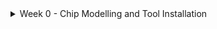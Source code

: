 <details>
  <summary>Week 0 - Chip Modelling and Tool Installation</summary>
<br>

  <details>
    <summary>Task 1: Chip Modelling</summary>
 <br>
    
<p align="center">
  <img width="1906" height="1072" alt="image" src="https://github.com/user-attachments/assets/25776a4a-b95c-4fbe-a7a4-322a1f8b11bf" />
</p>

## Chip Modelling and Compiler Flow
Applications are typically written in **C** and compiled using tools like `gcc`.  
The compilation generates an **object file**, which represents the executable form of the application.  

> At this stage, a **C/C++ model specification** is also produced, serving as a high-level reference for later hardware design and verification steps.  


## RTL Architecture and Specification Representation
In this phase, the design is converted into a **soft copy of the hardware** using RTL (Register Transfer Level) languages such as **Verilog**.  
The specifications are translated into RTL, which describes the hardware logic and forms the foundation for digital circuit implementation.  

### RTL Verification
Before moving forward, the RTL is verified using **simulation and testbenches** to ensure it behaves according to the design specification.  
This step helps catch functional bugs early in the design cycle.  

## SoC Design and Processor/Peripheral Block Creation
The design is divided into **major functional blocks**:  
- **Processor core(s)**  
- **Peripherals / IPs**  

From here:  
- The **processor core** is implemented as a **synthesizable RTL**, which is converted into a **gate-level netlist** through synthesis.  
- **Macro blocks** are also written as **synthesizable RTLs**, typically representing reusable digital components.  
- **Analog IPs** are provided as **functional RTLs**, which model behavior for simulation but are not synthesizable.  


## SoC Integration and GPIOs
All blocks are brought together through **SoC integration**, combining the **processor core(s)**, **peripherals/IPs**, and other functional blocks into a unified design.  
This stage ensures proper communication between components using system buses and interconnects.  

- **GPIOs (General Purpose Input/Output)** act as essential interfaces, enabling the chip to interact with external devices.  
- The integration process validates that all blocks work correctly together at the system level, preparing the design for the physical implementation flow.  


### Difference Between Microprocessor and Microcontroller

| Feature              | Microprocessor                                                                 | Microcontroller                                                      |
|----------------------|---------------------------------------------------------------------------------|----------------------------------------------------------------------|
| **Definition**       | CPU on a single chip, requires external memory and peripherals to work.         | CPU, memory, and peripherals integrated into one single chip.        |
| **Main Focus**       | Processing and computation.                                                     | Control of embedded applications/devices.                           |
| **Memory**           | External RAM, ROM, and storage needed.                                          | On-chip RAM, ROM/Flash memory included.                             |
| **Peripherals**      | External (timers, I/O ports, ADC, etc.).                                        | Built-in peripherals (I/O ports, timers, ADC, UART, etc.).          |
| **System Cost**      | Higher (needs multiple chips for a complete system).                           | Lower (single-chip solution).                                       |
| **Power Consumption**| Higher (not optimized for low power).                                           | Lower (optimized for embedded/portable devices).                    |
| **Speed**            | Higher clock speeds, suitable for heavy computations and multitasking.          | Moderate speed, optimized for control-oriented tasks.                |
| **Applications**     | Computers, laptops, servers, high-performance systems.                         | Embedded systems like washing machines, Arduino, smartwatches, TVs. |
| **Examples**         | Intel 8085, Intel 8086, Intel Pentium, ARM Cortex-A.                            | Intel 8051, PIC, ARM Cortex-M, Atmega328 (Arduino).                 |


## Floorplanning and Block Design
This stage covers the steps in **physical design**:

1. **Floorplanning** – Define the layout of major blocks, allocate chip area, and plan power distribution (power planning).  
2. **Placement** – Position standard cells and macros within the defined floorplan.  
3. **CTS (Clock Tree Synthesis)** – Distribute the clock signal evenly across the chip to reduce skew.  
4. **Routing** – Connect placed components with metal interconnects for signal and power delivery.  

> During this phase, IPs and macro blocks are integrated into the chip layout.


## GDSII, DRC/LVS, and Tape-out
After physical design, the chip undergoes:

- **DRC (Design Rule Check)** – Verifies that the layout obeys all manufacturing design rules.  
- **LVS (Layout Versus Schematic)** – Ensures the layout matches the original circuit schematic.  
- **GDSII Generation** – Converts the verified layout into GDSII format, the standard file for fabrication.  
- **Tape-out** – Final step of sending the GDSII data to the semiconductor foundry for manufacturing.  

> When the design passes these checks, it is converted to **GDSII format** and prepared for **tape-out** (sending the design to the foundry for fabrication).
</br>

<p align="center">
  <img width="926" height="994" alt="image" src="https://github.com/user-attachments/assets/2cdb1aaf-c1ce-401c-a3b9-a98edc091229" />
</p>

## Tape-in, Applications, and Use Cases
Once the chip is fabricated, it undergoes **packaging** and **post-silicon testing** to ensure functionality and reliability.  
This stage, known as **tape-in**, marks the point where the chip is ready to be integrated into real-world products.  

### Example Applications
- **Arduino boards** – used in prototyping and educational projects  
- **TV panels** – for display drivers and image processing control  
- **Wearables** (e.g., smartwatches) – compact, low-power SoCs for portable devices  
- **Consumer electronics** (e.g., AC systems) – embedded controllers for automation and control  

  </details>

<details>
  <summary>Task 2 - Tool Installation</summary>
  
# Week 0 – Tool Installation  

Setup guide for the **VSD RISC-V Tapeout Program**. Follow the steps below to prepare your environment.  



## Required Downloads  

-  Download and install **Oracle VirtualBox**:  
  > [VirtualBox Downloads](https://www.virtualbox.org/wiki/Downloads)  

-  Download **Ubuntu Desktop (20.04 or later, 64-bit)**:  
  > [Ubuntu Desktop Downloads](https://ubuntu.com/download/desktop)  


## Installation Walkthrough  

- Watch this step-by-step video for **VirtualBox + Ubuntu installation**:
  
 > [VirtualBox & Ubuntu Setup (YouTube)](https://www.youtube.com/watch?v=hYaCCpvjsEY)  

## System Requirements  

Ensure your host system meets these requirements:  

| Resource  | Minimum Requirement      |
|-----------|--------------------------|
|  RAM      | 6 GB                    |
|  Disk     | 50 GB free space        |
|  OS       | Ubuntu 20.04+ (64-bit)  |
|  CPU      | 4 vCPUs                 |


## Update Ubuntu  

Once Ubuntu is installed, update and clean the system by running:  

```bash
sudo apt update
sudo apt upgrade
sudo apt autoclean
sudo apt autoremove
sudo apt install adms autoconf libtool automake libxaw7-dev libreadline-dev flex bison libxpm-dev gperf gcc g++ make dkms gcc
```
### 1. Yosys

```bash
sudo apt−get install build−essential clang bison flex libreadline−dev gawk tc−dev libffi−dev git graphviz xdot pkg−config python3 libboost−system−dev 
libboost−python−dev libboost−filesystem−dev zlib1g−dev

git clone https://github.com/YosysHQ/yosys.git
cd yosys
make 
sudo make install
yosys
```
<img width="1853" height="394" alt="image" src="https://github.com/user-attachments/assets/8920718a-0944-4155-aa76-ae861786e03f" />

### 2. Icarus Verilog

```bash
git clone https://github.com/steveicarus/iverilog.git
cd iverilog
sh autoconf.sh
./configure
make
sudo make install
```
<img width="1863" height="350" alt="image" src="https://github.com/user-attachments/assets/ebf16fa1-990d-44fb-a39b-3b6bf5d406e8" />

### 3. Gtkwave
```bash
cd
sudo apt install gtkwave
gtkwave
```
<img width="1855" height="832" alt="image" src="https://github.com/user-attachments/assets/bbe6b7f1-08b6-4503-a086-dadc1bb5a421" />

### 4. Ngspice

Download the tarball from [SourceForge](https://sourceforge.net/projects/ngspice/files/) to your local directory.  
Then unpack it using:

```bash
tar -zxvf ngspice-44.tar.gz 
cd ngspice-44 
mkdir release 
cd release 
../configure --with-x --with-readline=yes --disable-debug 
 make 
 sudo make install
ngspice
```
<img width="1848" height="330" alt="image" src="https://github.com/user-attachments/assets/8ddd04f0-4955-45c4-a061-1a9ebcf343b4" />

### 5. Magic
```bash
sudo apt-get install m4 tcsh csh libx11-dev tcl-dev tk-dev libcairo2-dev mesa-common-dev libglu1-mesa-dev libncurses-dev
git clone https://github.com/RTimothyEdwards/magic
cd magic
./configure
make
sudo make install
magic
```
<img width="1854" height="827" alt="image" src="https://github.com/user-attachments/assets/8f5e8715-f095-4830-9a97-18ede3e6bfa9" />

### 6. OpenLane

##### Step 1 - Install Docker

```bash
# Remove legacy installations (optional)
sudo apt-get remove docker docker-engine docker.io containerd runc

# Install dependencies
sudo apt-get update
sudo apt-get install \
  ca-certificates \
  curl \
  gnupg \
  lsb-release

# Add Docker’s GPG key and repository
sudo mkdir -p /etc/apt/keyrings
curl -fsSL https://download.docker.com/linux/ubuntu/gpg | \
  sudo gpg --dearmor -o /etc/apt/keyrings/docker.gpg

echo \
  "deb [arch=$(dpkg --print-architecture) signed-by=/etc/apt/keyrings/docker.gpg] \
   https://download.docker.com/linux/ubuntu $(lsb_release -cs) stable" | \
  sudo tee /etc/apt/sources.list.d/docker.list > /dev/null

# Install Docker Engine
sudo apt-get update
sudo apt-get install docker-ce docker-ce-cli containerd.io docker-compose-plugin

# Confirm installation
sudo docker run hello-world
```
<img width="1857" height="580" alt="image" src="https://github.com/user-attachments/assets/d9a551e7-b9be-4388-a839-48df393fa8a1" />

#### Step 2 - Make Docker Available Without Root

```bash
sudo groupadd docker
sudo usermod -aG docker $USER
sudo reboot # REBOOT!
```
#### Step 3 - Install OpenLane
##### Required Packages

Before installing OpenLane, make sure you have the following packages installed:

- Docker **19.03.12+**
- Git **2.35+**
- Python **3.6+**
- GNU Make

You can check if these dependencies are installed and their versions by running:

```bash
git --version
docker --version
python3 --version
python3 -m pip --version
make --version
python3 -m venv -h
```
<img width="1852" height="843" alt="image" src="https://github.com/user-attachments/assets/b55daf41-d4d4-4c44-9eff-0446ee286bf2" />

```bash
cd $HOME
git clone https://github.com/The-OpenROAD-Project/OpenLane
cd OpenLane
make
make test

# To enter the dockerized OpenLane environment
make mount
```
<img width="1857" height="287" alt="image" src="https://github.com/user-attachments/assets/fc7310f6-450d-47a1-a9ac-7cfdaa105967" />

## References
- https://github.com/YosysHQ/yosys.git
- https://github.com/steveicarus/iverilog.git
- https://sourceforge.net/projects/ngspice/files/
- https://github.com/RTimothyEdwards/magic
- https://github.com/The-OpenROAD-Project/OpenLane
  
</details>

</details>
